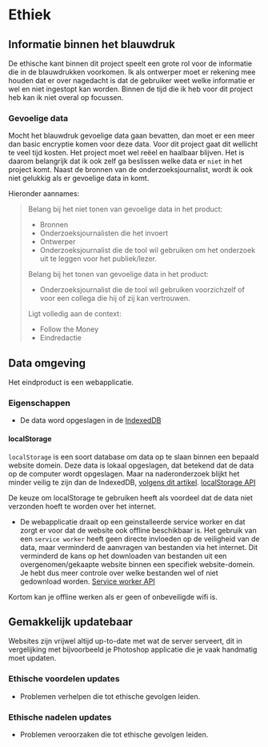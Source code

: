 # Ethiek

## Informatie binnen het blauwdruk

De ethische kant binnen dit project speelt een grote rol voor de informatie die in de blauwdrukken voorkomen. Ik als ontwerper moet er rekening mee houden dat er over nagedacht is dat de gebruiker weet welke informatie er wel en niet ingestopt kan worden. Binnen de tijd die ik heb voor dit project heb kan ik niet overal op focussen.

### Gevoelige data

Mocht het blauwdruk gevoelige data gaan bevatten, dan moet er een meer dan basic encryptie komen voor deze data. Voor dit project gaat dit wellicht te veel tijd kosten. Het project moet wel reëel en haalbaar blijven. Het is daarom belangrijk dat ik ook zelf ga beslissen welke data er `niet` in het project komt. Naast de bronnen van de onderzoeksjournalist, wordt ik ook niet gelukkig als er gevoelige data in komt.

Hieronder aannames:

> Belang bij het niet tonen van gevoelige data in het product:
>
> * Bronnen
> * Onderzoeksjournalisten die het invoert
> * Ontwerper
> * Onderzoeksjournalist die de tool wil gebruiken om het onderzoek uit te leggen voor het publiek/lezer.
>
> Belang bij het tonen van gevoelige data in het product:
>
> * Onderzoeksjournalist die de tool wil gebruiken voorzichzelf of voor een collega die hij of zij kan vertrouwen.
>
> Ligt volledig aan de context:
>
> * Follow the Money
> * Eindredactie
>

## Data omgeving

Het eindproduct is een webapplicatie. 


### Eigenschappen
* De data word opgeslagen in de [IndexedDB](https://developers.google.com/web/ilt/pwa/working-with-indexeddb)




#### localStorage 
`localStorage` is een soort database om data op te slaan binnen een bepaald website domein. Deze data is lokaal opgeslagen, dat betekend dat de data op de computer wordt opgeslagen. Maar na naderonderzoek blijkt het minder veilig te zijn dan de IndexedDB, [volgens dit artikel](https://dev.to/rdegges/please-stop-using-local-storage-1i04).
[localStorage API](https://developer.mozilla.org/en-US/docs/Web/API/Window/localStorage)




De keuze om localStorage te gebruiken heeft als voordeel dat de data niet verzonden hoeft te worden over het internet.


* De webapplicatie draait op een geinstalleerde service worker en dat zorgt er voor dat de website ook offline beschikbaar is.
Het gebruik van een `service worker` heeft geen directe invloeden op de veiligheid van de data, maar verminderd de aanvragen van bestanden via het internet. Dit verminderd de kans op het downloaden van bestanden uit een overgenomen/gekaapte website binnen een specifiek website-domein. Je hebt dus meer controle over welke bestanden wel of niet gedownload worden.
[Service worker API](https://developer.mozilla.org/en-US/docs/Web/API/Service_Worker_API/Using_Service_Workers)

Kortom kan je offline werken als er geen of onbeveiligde wifi is.

## Gemakkelijk updatebaar

Websites zijn vrijwel altijd up-to-date met wat de server serveert, dit in vergelijking met bijvoorbeeld je Photoshop applicatie die je vaak handmatig moet updaten.

### Ethische voordelen updates
* Problemen verhelpen die tot ethische gevolgen leiden.


### Ethische nadelen updates
* Problemen veroorzaken die tot ethische gevolgen leiden.




